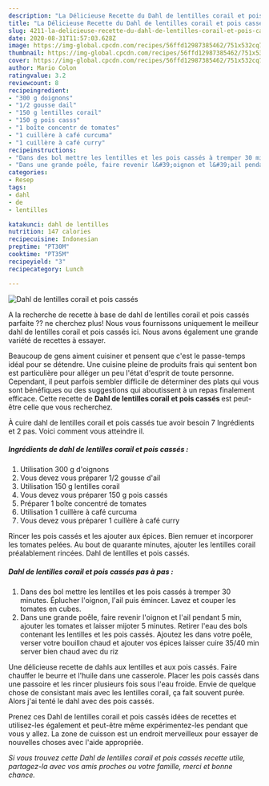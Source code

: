 ```yaml
---
description: "La Délicieuse Recette du Dahl de lentilles corail et pois cassés"
title: "La Délicieuse Recette du Dahl de lentilles corail et pois cassés"
slug: 4211-la-delicieuse-recette-du-dahl-de-lentilles-corail-et-pois-casses
date: 2020-08-31T11:57:03.628Z
image: https://img-global.cpcdn.com/recipes/56ffd12987385462/751x532cq70/dahl-de-lentilles-corail-et-pois-casses-photo-principale-de-la-recette.jpg
thumbnail: https://img-global.cpcdn.com/recipes/56ffd12987385462/751x532cq70/dahl-de-lentilles-corail-et-pois-casses-photo-principale-de-la-recette.jpg
cover: https://img-global.cpcdn.com/recipes/56ffd12987385462/751x532cq70/dahl-de-lentilles-corail-et-pois-casses-photo-principale-de-la-recette.jpg
author: Mario Colon
ratingvalue: 3.2
reviewcount: 8
recipeingredient:
- "300 g doignons"
- "1/2 gousse dail"
- "150 g lentilles corail"
- "150 g pois casss"
- "1 boîte concentr de tomates"
- "1 cuillère à café curcuma"
- "1 cuillère à café curry"
recipeinstructions:
- "Dans des bol mettre les lentilles et les pois cassés à tremper 30 minutes. Éplucher l&#39;oignon, l&#39;ail puis émincer. Lavez et couper les tomates en cubes."
- "Dans une grande poêle, faire revenir l&#39;oignon et l&#39;ail pendant 5 min, ajouter les tomates et laisser mijoter 5 minutes. Retirer l&#39;eau des bols contenant les lentilles et les pois cassés. Ajoutez les dans votre poêle, verser votre bouillon chaud et ajouter vos épices laisser cuire 35/40 min server bien chaud avec du riz"
categories:
- Resep
tags:
- dahl
- de
- lentilles

katakunci: dahl de lentilles 
nutrition: 147 calories
recipecuisine: Indonesian
preptime: "PT30M"
cooktime: "PT35M"
recipeyield: "3"
recipecategory: Lunch

---
```



![Dahl de lentilles corail et pois cassés](https://img-global.cpcdn.com/recipes/56ffd12987385462/751x532cq70/dahl-de-lentilles-corail-et-pois-casses-photo-principale-de-la-recette.jpg)

A la recherche de recette à base de dahl de lentilles corail et pois cassés parfaite ?? ne cherchez plus! Nous vous fournissons uniquement le meilleur dahl de lentilles corail et pois cassés ici. Nous avons également une grande variété de recettes à essayer.

Beaucoup de gens aiment cuisiner et pensent que c'est le passe-temps idéal pour se détendre. Une cuisine pleine de produits frais qui sentent bon est particulière pour alléger un peu l'état d'esprit de toute personne. Cependant, il peut parfois sembler difficile de déterminer des plats qui vous sont bénéfiques ou des suggestions qui aboutissent à un repas finalement efficace. Cette recette de <strong> Dahl de lentilles corail et pois cassés </strong> est peut-être celle que vous recherchez.

<!--inarticleads1-->

À cuire dahl de lentilles corail et pois cassés tue avoir besoin 7 Ingrédients et 2 pas. Voici comment vous atteindre il.

##### Ingrédients de dahl de lentilles corail et pois cassés :

1. Utilisation 300 g d&#39;oignons
1. Vous devez vous préparer 1/2 gousse d&#39;ail
1. Utilisation 150 g lentilles corail
1. Vous devez vous préparer 150 g pois cassés
1. Préparer 1 boîte concentré de tomates
1. Utilisation 1 cuillère à café curcuma
1. Vous devez vous préparer 1 cuillère à café curry


Rincer les pois cassés et les ajouter aux épices. Bien remuer et incorporer les tomates pelées. Au bout de quarante minutes, ajouter les lentilles corail préalablement rincées. Dahl de lentilles et pois cassés. 

<!--inarticleads2-->

##### Dahl de lentilles corail et pois cassés pas à pas :

1. Dans des bol mettre les lentilles et les pois cassés à tremper 30 minutes. Éplucher l&#39;oignon, l&#39;ail puis émincer. Lavez et couper les tomates en cubes.
1. Dans une grande poêle, faire revenir l&#39;oignon et l&#39;ail pendant 5 min, ajouter les tomates et laisser mijoter 5 minutes. Retirer l&#39;eau des bols contenant les lentilles et les pois cassés. Ajoutez les dans votre poêle, verser votre bouillon chaud et ajouter vos épices laisser cuire 35/40 min server bien chaud avec du riz


Une délicieuse recette de dahls aux lentilles et aux pois cassés. Faire chauffer le beurre et l&#39;huile dans une casserole. Placer les pois cassés dans une passoire et les rincer plusieurs fois sous l&#39;eau froide. Envie de quelque chose de consistant mais avec les lentilles corail, ça fait souvent purée. Alors j&#39;ai tenté le dahl avec des pois cassés. 

<!--inarticleads1-->

<p>
Prenez ces Dahl de lentilles corail et pois cassés idées de recettes et utilisez-les également et peut-être même expérimentez-les pendant que vous y allez. La zone de cuisson est un endroit merveilleux pour essayer de nouvelles choses avec l'aide appropriée.
</p>

<p>
<i>Si vous trouvez cette Dahl de lentilles corail et pois cassés recette utile, partagez-la avec vos amis proches ou votre famille, merci et bonne chance.</i>
</p>
